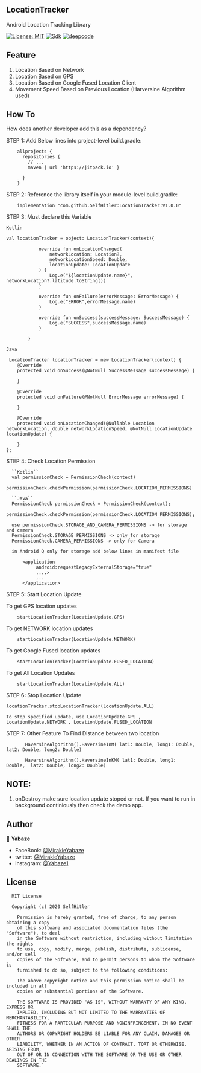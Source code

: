 ## LocationTracker
Android Location Tracking Library 

[![License: MIT](https://img.shields.io/badge/License-MIT-yellow.svg)](https://opensource.org/licenses/MIT)
[![Sdk](https://img.shields.io/badge/sdk-16%2B-brightgreen.svg?style=plastic)](https://android-arsenal.com/api?level=16)
[![deepcode](https://www.deepcode.ai/api/gh/badge?key=eyJhbGciOiJIUzI1NiIsInR5cCI6IkpXVCJ9.eyJwbGF0Zm9ybTEiOiJnaCIsIm93bmVyMSI6IlNlbGZIaXRsZXIiLCJyZXBvMSI6IkxvY2F0aW9uVHJhY2tlciIsImluY2x1ZGVMaW50IjpmYWxzZSwiYXV0aG9ySWQiOjIyOTMwLCJpYXQiOjE2MDA4MDAxODN9.udpEukBia4PKVlUUhjNO0oCjZHPrJ6M9m3Dk7Z9S55c)](https://www.deepcode.ai/app/gh/SelfHitler/LocationTracker/_/dashboard?utm_content=gh%2FSelfHitler%2FLocationTracker)

Feature
-----------------
1. Location Based on Network
2. Location Based on GPS
3. Location Based on Google Fused Location Client
4. Movement Speed Based on Previous Location (Harversine Algorithm used)

How To
-----------------
How does another developer add this as a dependency?

STEP 1:  Add Below lines into project-level build.gradle:    

        allprojects {
          repositories {
            // ...
            maven { url 'https://jitpack.io' }

          }
        }
        
STEP 2: Reference the library itself in your module-level build.gradle:      

        implementation "com.github.SelfHitler:LocationTracker:V1.0.0"

STEP 3: Must declare this Variable 

  ``Kotlin``

    val locationTracker = object: LocationTracker(context){

                override fun onLocationChanged(
                    networkLocation: Location?,
                    networkLocationSpeed: Double,
                    locationUpdate: LocationUpdate
                ) {
                    Log.e("${locationUpdate.name}", networkLocation?.latitude.toString())
                }

                override fun onFailure(errorMessage: ErrorMessage) {
                    Log.e("ERROR",errorMessage.name)
                }

                override fun onSuccess(successMessage: SuccessMessage) {
                    Log.e("SUCCESS",successMessage.name)
                }

            }
            
 
 ``Java``
 
     LocationTracker locationTracker = new LocationTracker(context) {
        @Override
        protected void onSuccess(@NotNull SuccessMessage successMessage) {

        }

        @Override
        protected void onFailure(@NotNull ErrorMessage errorMessage) {

        }

        @Override
        protected void onLocationChanged(@Nullable Location networkLocation, double networkLocationSpeed, @NotNull LocationUpdate locationUpdate) {
            
        }
    };

STEP 4: Check Location Permission
      
      ``Kotlin``
      val permissionCheck = PermissionCheck(context)
      permissionCheck.checkPermission(permissionCheck.LOCATION_PERMISSIONS)
      
      ``Java``
      PermissionCheck permissionCheck = PermissionCheck(context);
      permissionCheck.checkPermission(permissionCheck.LOCATION_PERMISSIONS);

      use permissionCheck.STORAGE_AND_CAMERA_PERMISSIONS -> for storage and camera
      PermissionCheck.STORAGE_PERMISSIONS -> only for storage
      PermissionCheck.CAMERA_PERMISSIONS -> only for Camera
      
      in Android Q only for storage add below lines in manifest file
      
          <application
               android:requestLegacyExternalStorage="true"
               ....>
               ...
          </application>     
      

STEP 5: Start Location Update

   To get GPS location updates    
   
        startLocationTracker(LocationUpdate.GPS)

   To get NETWORK location updates
   
        startLocationTracker(LocationUpdate.NETWORK)

   To get Google Fused location updates
   
        startLocationTracker(LocationUpdate.FUSED_LOCATION)
   
   To get All Location Updates
   
        startLocationTracker(LocationUpdate.ALL)
   
   
STEP 6: Stop Location Update
    
    locationTracker.stopLocationTracker(LocationUpdate.ALL)
    
    To stop specified update, use LocationUpdate.GPS , LocationUpdate.NETWORK , LocationUpdate.FUSED_LOCATION

STEP 7: Other Feature
        To Find Distance between two location 
    
           HaversineAlgorithm().HaversineInM( lat1: Double, long1: Double,  lat2: Double, long2: Double)
    
           HaversineAlgorithm().HaversineInKM( lat1: Double, long1: Double,  lat2: Double, long2: Double)
    
## NOTE:
1. onDestroy make sure location update stoped or not. If you want to run in background continiously then check the demo app.
                      
## Author

👤 **Yabaze**

- FaceBook: [@MirakleYabaze](https://www.facebook.com/mirakle.yabaze)
- twitter: [@MirakleYabaze](https://twitter.com/mirakleyabaze)
- instagram: [@Yabaze1](https://www.instagram.com/sound_of.heart/)

License
-----------------

      MIT License

      Copyright (c) 2020 SelfHitler

        Permission is hereby granted, free of charge, to any person obtaining a copy
        of this software and associated documentation files (the "Software"), to deal
        in the Software without restriction, including without limitation the rights
        to use, copy, modify, merge, publish, distribute, sublicense, and/or sell
        copies of the Software, and to permit persons to whom the Software is
        furnished to do so, subject to the following conditions:

        The above copyright notice and this permission notice shall be included in all
        copies or substantial portions of the Software.

        THE SOFTWARE IS PROVIDED "AS IS", WITHOUT WARRANTY OF ANY KIND, EXPRESS OR
        IMPLIED, INCLUDING BUT NOT LIMITED TO THE WARRANTIES OF MERCHANTABILITY,
        FITNESS FOR A PARTICULAR PURPOSE AND NONINFRINGEMENT. IN NO EVENT SHALL THE
        AUTHORS OR COPYRIGHT HOLDERS BE LIABLE FOR ANY CLAIM, DAMAGES OR OTHER
        LIABILITY, WHETHER IN AN ACTION OF CONTRACT, TORT OR OTHERWISE, ARISING FROM,
        OUT OF OR IN CONNECTION WITH THE SOFTWARE OR THE USE OR OTHER DEALINGS IN THE
        SOFTWARE.`
